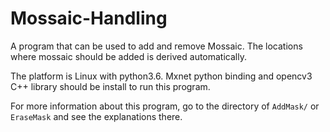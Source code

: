# Mossaic-Handling
A program that can be used to add and remove Mossaic. The locations where mossaic should be added is derived automatically.

The platform is Linux with python3.6. Mxnet python binding and opencv3 C++ library should be install to run this program.

For more information about this program, go to the directory of ```AddMask/``` or ```EraseMask``` and see the explanations there.

